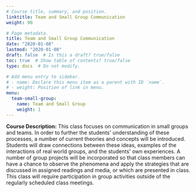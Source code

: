 ```yaml
---
# Course title, summary, and position.
linktitle: Team and Small Group Communication
weight: 90

# Page metadata.
title: Team and Small Group Communication
date: "2020-01-08"
lastmod: "2020-01-08"
draft: false  # Is this a draft? true/false
toc: true  # Show table of contents? true/false
type: docs  # Do not modify.

# Add menu entry to sidebar.
# - name: Declare this menu item as a parent with ID `name`.
# - weight: Position of link in menu.
menu:
  team-small-group:
    name: Team and Small Group
    weight: 1
---
```


<!-- course description -->

**Course Description:** 
This class focuses on communication in small groups and teams.
In order to further the students' understanding of these processes, a number of current theories and concepts will be introduced.
Students will draw connections between these ideas, examples of the interactions of real world groups, and the students' own experiences.
A number of group projects will be incorporated so that class members can have a chance to observe the phenomena and apply the strategies that are discussed in assigned readings and media, or which are presented in class.
This class will require participation in group activities outside of the regularly scheduled class meetings.
